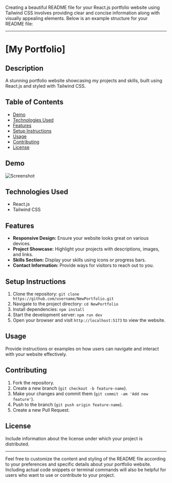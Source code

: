 Creating a beautiful README file for your React.js portfolio website using Tailwind CSS involves providing clear and concise information along with visually appealing elements. Below is an example structure for your README file:

---

# [My Portfolio]

## Description
A stunning portfolio website showcasing my projects and skills, built using React.js and styled with Tailwind CSS.

## Table of Contents
- [Demo](#demo)
- [Technologies Used](#technologies-used)
- [Features](#features)
- [Setup Instructions](#setup-instructions)
- [Usage](#usage)
- [Contributing](#contributing)
- [License](#license)

## Demo
![Screenshot](/images/Portfolioss.png)

## Technologies Used
- React.js
- Tailwind CSS

## Features
- **Responsive Design:** Ensure your website looks great on various devices.
- **Project Showcase:** Highlight your projects with descriptions, images, and links.
- **Skills Section:** Display your skills using icons or progress bars.
- **Contact Information:** Provide ways for visitors to reach out to you.

## Setup Instructions
1. Clone the repository: `git clone https://github.com/username/NewPortfolio.git`
2. Navigate to the project directory: `cd NewPortfolio`
3. Install dependencies: `npm install`
4. Start the development server: `npm run dev`
5. Open your browser and visit `http://localhost:5173` to view the website.

## Usage
Provide instructions or examples on how users can navigate and interact with your website effectively.

## Contributing
1. Fork the repository.
2. Create a new branch (`git checkout -b feature-name`).
3. Make your changes and commit them (`git commit -am 'Add new feature'`).
4. Push to the branch (`git push origin feature-name`).
5. Create a new Pull Request.

## License
Include information about the license under which your project is distributed.

---

Feel free to customize the content and styling of the README file according to your preferences and specific details about your portfolio website. Including actual code snippets or terminal commands will also be helpful for users who want to use or contribute to your project.
